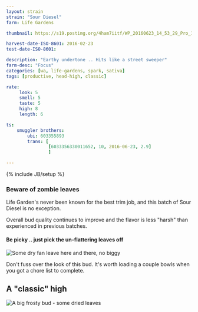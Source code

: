 ```yaml
---
layout: strain
strain: "Sour Diesel"
farm: Life Gardens

thumbnail: https://s19.postimg.org/4ham7iitf/WP_20160623_14_53_29_Pro_1.jpg

harvest-date-ISO-8601: 2016-02-23
test-date-ISO-8601: 

description: "Earthy undertone .. Hits like a street sweeper"
farm-desc: "Focus"
categories: [wa, life-gardens, spark, sativa]
tags: [productive, head-high, classic]

rate:
     look: 5
     smell: 5
     taste: 5
     high: 8
     length: 6

ts: 
    smuggler brothers:
        ubi: 603355893
        trans: [
                [6033356330011652, 10, 2016-06-23, 2.9]
                ]

---
```

{% include JB/setup %}

### Beware of zombie leaves

Life Garden's never been known for the best trim job, 
and this batch of Sour Diesel is no exception.

Overall bud quality continues to improve and the flavor is less "harsh" than experienced in previous batches.

#### Be picky .. just pick the un-flattering leaves off

![Some dry fan leave here and there, no biggy](https://s31.postimg.org/h61targq3/WP_20160623_15_21_48_Pro_1.jpg)

Don't fuss over the look of this bud.
It's worth loading a couple bowls when you got a chore list to complete.

## A "classic" high

![A big frosty bud - some dried leaves](https://s32.postimg.org/l8hv07a79/WP_20160623_15_25_53_Pro.jpg)